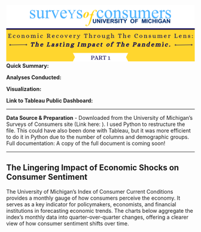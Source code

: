 ![](images/EconomicRecoveryBanner.png)
**Quick Summary:** 

**Analyses Conducted:** 

**Visualization:** 

**Link to Tableau Public Dashboard:** 

________________________________________
**Data Source & Preparation** - Downloaded from the University of Michigan’s Surveys of Consumers site (Link here: ). I used Python to restructure the file. This could have also been done with Tableau, but it was more efficient to do it in Python due to the number of columns and demographic groups. 
Full documentation: A copy of the full document is coming soon! 
________________________________________
## The Lingering Impact of Economic Shocks on Consumer Sentiment
The University of Michigan’s Index of Consumer Current Conditions provides a monthly gauge of how consumers perceive the economy. 
It serves as a key indicator for policymakers, economists, and financial institutions in forecasting economic trends. 
The charts below aggregate the index’s monthly data into quarter-over-quarter changes, offering a clearer view of how consumer sentiment shifts over time.

